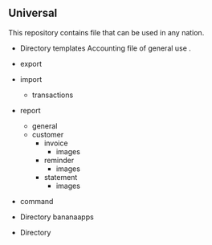 ## Universal 

This repository contains file that can be used in any nation. 

* Directory templates Accounting file of general use . 
* export
* import
  * transactions
* report
  * general
  * customer
    * invoice
      * images
	* reminder
		* images
	* statement
		* images
* command

* Directory bananaapps 
* Directory 


